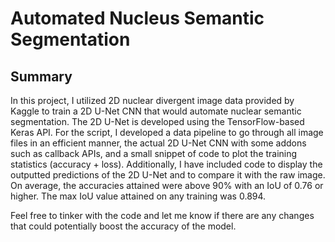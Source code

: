 # Automated Nucleus Semantic Segmentation  

## Summary
In this project, I utilized 2D nuclear divergent image data provided by Kaggle to train a 2D U-Net CNN that would automate nuclear semantic segmentation. The 2D U-Net is developed using the TensorFlow-based Keras API. For the script, I developed a data pipeline to go through all image files in an efficient manner, the actual 2D U-Net CNN with some addons such as callback APIs, and a small snippet of code to plot the training statistics (accuracy + loss). Additionally, I have included code to display the outputted predictions of the 2D U-Net and to compare it with the raw image. On average, the accuracies attained were above 90% with an IoU of 0.76 or higher. The max IoU value attained on any training was 0.894. 


Feel free to tinker with the code and let me know if there are any changes that could potentially boost the accuracy of the model. 
